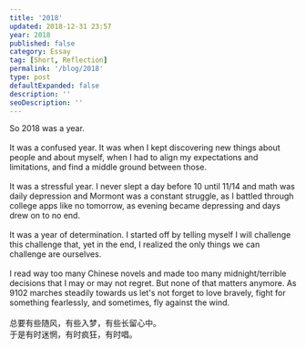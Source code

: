 ```yaml
---
title: '2018'
updated: 2018-12-31 23:57
year: 2018
published: false
category: Essay
tag: [Short, Reflection]
permalink: '/blog/2018'
type: post
defaultExpanded: false
description: ''
seoDescription: ''
---
```


So 2018 was a year. <br><br>
It was a confused year. It was when I kept discovering new things about people and about myself, when I had to align my expectations and limitations, and find a middle ground between those. <br><br>
It was a stressful year. I never slept a day before 10 until 11/14 and math was daily depression and Mormont was a constant struggle, as I battled through college apps like no tomorrow, as evening became depressing and days drew on to no end. <br><br>
It was a year of determination. I started off by telling myself I will challenge this challenge that, yet in the end, I realized the only things we can challenge are ourselves. <br><br>
I read way too many Chinese novels and made too many midnight/terrible decisions that I may or may not regret. But none of that matters anymore. As 9102 marches steadily towards us let's not forget to love bravely, fight for something fearlessly, and sometimes, fly against the wind. <br><br>
总要有些随风，有些入梦，有些长留心中。  
于是有时迷惘，有时疯狂，有时唱。

